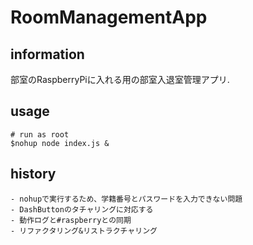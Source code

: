 # RoomManagementApp

## information
部室のRaspberryPiに入れる用の部室入退室管理アプリ.

## usage

	# run as root
	$nohup node index.js &

## history
	
	- nohupで実行するため、学籍番号とパスワードを入力できない問題
	- DashButtonのタチャリングに対応する
	- 動作ログと#raspberryとの同期
	- リファクタリング&リストラクチャリング
		
	
